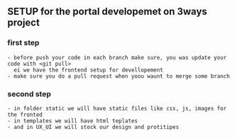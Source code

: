 ## SETUP for the portal developemet on 3ways project 


### first step
	
	- before push your code in each branch make sure, you was update your code with <git pull> 
	  ei we have the frontend setup for devellopement
	- make sure you do a pull request when yoou waunt to merge some branch

### second step

	- in folder static we will have static files like css, js, images for the fronted
	- in templates we will have html teplates
	- and in UX_UI we will stock our design and protitipes
